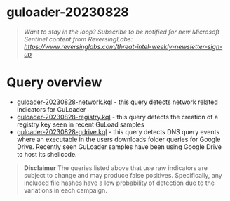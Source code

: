 # guloader-20230828

> *Want to stay in the loop? Subscribe to be notified for new Microsoft Sentinel content from ReversingLabs: https://www.reversinglabs.com/threat-intel-weekly-newsletter-sign-up*

# Query overview
- [guloader-20230828-network.kql](./guloader-20230828-network.kql) - this query detects network related indicators for GuLoader
- [guloader-20230828-registry.kql](./guloader-20230828-registry.kql) - this query detects the creation of a registry key seen in recent GuLoad samples
- [guloader-20230828-gdrive.kql](./guloader-20230828-gdrive.kql) - this query detects DNS query events where an executable in the users downloads folder queries for Google Drive. Recently seen GuLoader samples have been using Google Drive to host its shellcode.


> **Disclaimer**
> The queries listed above that use raw indicators are subject to change and may produce false positives. Specifically, any included file hashes have a low probability of detection due to the variations in each campaign. 
